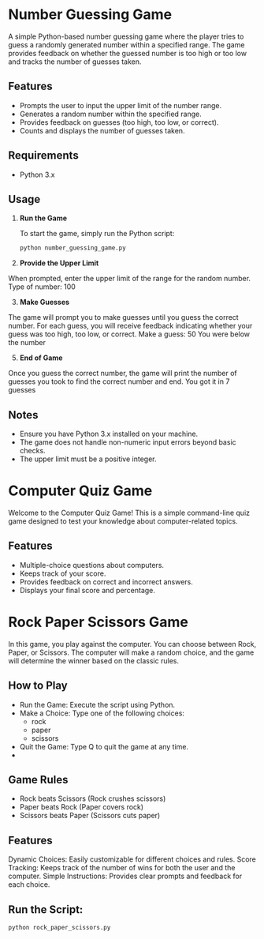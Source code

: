 # Number Guessing Game

A simple Python-based number guessing game where the player tries to guess a randomly generated number within a specified range. The game provides feedback on whether the guessed number is too high or too low and tracks the number of guesses taken.

## Features

- Prompts the user to input the upper limit of the number range.
- Generates a random number within the specified range.
- Provides feedback on guesses (too high, too low, or correct).
- Counts and displays the number of guesses taken.

## Requirements

- Python 3.x

## Usage

1. **Run the Game**

   To start the game, simply run the Python script:

   ```bash
   python number_guessing_game.py

2. **Provide the Upper Limit**

When prompted, enter the upper limit of the range for the random number.
Type of number: 100

3. **Make Guesses**
   
The game will prompt you to make guesses until you guess the correct number. For each guess, you will receive feedback indicating whether your guess was too high, too low, or correct.
Make a guess: 50
You were below the number

5. **End of Game**
   
Once you guess the correct number, the game will print the number of guesses you took to find the correct number and end.
You got it in 7 guesses

## Notes

- Ensure you have Python 3.x installed on your machine.
- The game does not handle non-numeric input errors beyond basic checks.
- The upper limit must be a positive integer.

# Computer Quiz Game

Welcome to the Computer Quiz Game! This is a simple command-line quiz game designed to test your knowledge about computer-related topics.

## Features

- Multiple-choice questions about computers.
- Keeps track of your score.
- Provides feedback on correct and incorrect answers.
- Displays your final score and percentage.


# Rock Paper Scissors Game
In this game, you play against the computer. You can choose between Rock, Paper, or Scissors. The computer will make a random choice, and the game will determine the winner based on the classic rules.

## How to Play
- Run the Game: Execute the script using Python.
- Make a Choice: Type one of the following choices:
   - rock
   - paper
   - scissors
- Quit the Game: Type Q to quit the game at any time.
- 
## Game Rules
- Rock beats Scissors (Rock crushes scissors)
- Paper beats Rock (Paper covers rock)
- Scissors beats Paper (Scissors cuts paper)
  
## Features
Dynamic Choices: Easily customizable for different choices and rules.
Score Tracking: Keeps track of the number of wins for both the user and the computer.
Simple Instructions: Provides clear prompts and feedback for each choice.

## Run the Script:
```bash
python rock_paper_scissors.py
